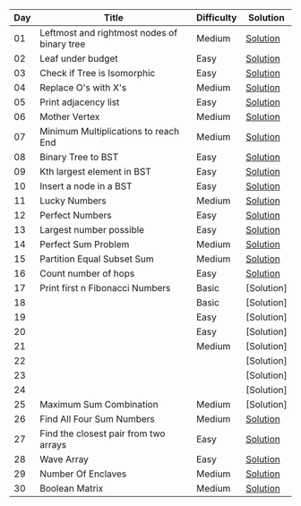 | Day | Title                                              | Difficulty   | Solution |
| --- | -------------------------------------------------- | -------      | ------- |
| 01 | Leftmost and rightmost nodes of binary tree | Medium | [Solution](https://github.com/Mehul237/GFG_237/blob/main/00_Problem%20of%20the%20Day/09_September/Leftmostandrightmostnodesofbinarytree.cpp) 
| 02 | Leaf under budget | Easy | [Solution](https://github.com/Mehul237/GFG_237/blob/main/00_Problem%20of%20the%20Day/09_September/LeafUnderBudget.cpp)  
| 03 | Check if Tree is Isomorphic | Easy | [Solution](https://github.com/Mehul237/GFG_237/blob/main/00_Problem%20of%20the%20Day/09_September/CheckifTreeisIsomorphic.cpp)   
| 04 | Replace O's with X's | Medium | [Solution](https://github.com/Mehul237/GFG_237/blob/main/00_Problem%20of%20the%20Day/09_September/ReplaceO'swithX's.cpp) 
| 05 | Print adjacency list | Easy | [Solution](https://github.com/Mehul237/GFG_237/blob/main/00_Problem%20of%20the%20Day/09_September/Printadjacencylist.cpp) 
| 06 | Mother Vertex | Medium | [Solution](https://github.com/Mehul237/GFG_237/blob/main/00_Problem%20of%20the%20Day/09_September/MotherVertex.cpp) 
| 07 | Minimum Multiplications to reach End | Medium | [Solution](https://github.com/Mehul237/GFG_237/blob/main/00_Problem%20of%20the%20Day/09_September/MiniMultiplications.cpp) 
| 08 | Binary Tree to BST | Easy | [Solution](https://github.com/Mehul237/GFG_237/blob/main/00_Problem%20of%20the%20Day/09_September/BinaryTreetoBST.cpp) 
| 09 | Kth largest element in BST | Easy | [Solution](https://github.com/Mehul237/GFG_237/blob/main/00_Problem%20of%20the%20Day/09_September/Kth_LargestEleinBST.cpp) 
| 10 | Insert a node in a BST | Easy | [Solution](https://github.com/Mehul237/GFG_237/blob/main/00_Problem%20of%20the%20Day/09_September/InsertNodeinBST.cpp) 
| 11 | Lucky Numbers | Medium | [Solution](https://github.com/Mehul237/GFG_237/blob/main/00_Problem%20of%20the%20Day/09_September/LuckyNumbers.cpp) 
| 12 | Perfect Numbers | Easy | [Solution](https://github.com/Mehul237/GFG_237/blob/main/00_Problem%20of%20the%20Day/09_September/PerfectNumbers.cpp) 
| 13 | Largest number possible | Easy | [Solution](https://github.com/Mehul237/GFG_237/blob/main/00_Problem%20of%20the%20Day/09_September/LargeNumberPossible.cpp) 
| 14 | Perfect Sum Problem | Medium | [Solution](https://github.com/Mehul237/GFG_237/blob/main/00_Problem%20of%20the%20Day/09_September/PerfectSumProblem.cpp) 
| 15 | Partition Equal Subset Sum | Medium | [Solution](https://github.com/Mehul237/GFG_237/blob/main/00_Problem%20of%20the%20Day/09_September/PartitionEqualSubsetSum.cpp) 
| 16 | Count number of hops | Easy | [Solution](https://github.com/Mehul237/GFG_237/blob/main/00_Problem%20of%20the%20Day/09_September/CountNumberofHops.cpp) 
| 17 | Print first n Fibonacci Numbers | Basic | [Solution] 
| 18 |   | Basic | [Solution]
| 19 |   | Easy | [Solution] 
| 20 |   | Easy | [Solution] 
| 21 |   | Medium | [Solution]
| 22 |   |  | [Solution]
| 23 |   |  | [Solution]
| 24 |   |  | [Solution]
| 25 | Maximum Sum Combination | Medium | [Solution]
| 26 | Find All Four Sum Numbers | Medium | [Solution](https://github.com/Mehul237/GFG_237/blob/main/00_Problem%20of%20the%20Day/09_September/FindAllFourSumNumbers.cpp)
| 27 | Find the closest pair from two arrays | Easy | [Solution](https://github.com/Mehul237/GFG_237/blob/main/00_Problem%20of%20the%20Day/09_September/Findtheclosestpairfromtwoarrays.cpp)
| 28 | Wave Array | Easy | [Solution](https://github.com/Mehul237/GFG_237/blob/main/00_Problem%20of%20the%20Day/09_September/Wave_arr.cpp)
| 29 | Number Of Enclaves | Medium | [Solution](https://github.com/Mehul237/GFG_237/blob/main/00_Problem%20of%20the%20Day/09_September/NumberOfEnclaves.cpp)
| 30 | Boolean Matrix | Medium | [Solution](https://github.com/Mehul237/GFG_237/blob/main/00_Problem%20of%20the%20Day/09_September/BooleanMatrix.cpp)


